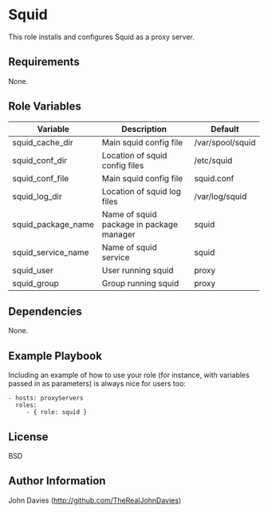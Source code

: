 Squid
=========

This role installs and configures Squid as a proxy server.

Requirements
------------

None.

Role Variables
--------------

| Variable | Description | Default |
|----------|-------------|---------|
| squid_cache_dir | Main squid config file | /var/spool/squid |
| squid_conf_dir | Location of squid config files | /etc/squid |
| squid_conf_file | Main squid config file | squid.conf |
| squid_log_dir | Location of squid log files | /var/log/squid |
| squid_package_name | Name of squid package in package manager | squid |
| squid_service_name | Name of squid service | squid |
| squid_user | User running squid | proxy |
| squid_group | Group running squid | proxy |

Dependencies
------------

None.

Example Playbook
----------------

Including an example of how to use your role (for instance, with variables passed in as parameters) is always nice for users too:

    - hosts: proxyServers
      roles:
         - { role: squid }

License
-------

BSD

Author Information
------------------

John Davies (http://github.com/TheRealJohnDavies)

